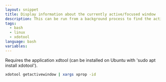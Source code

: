 ```yaml
---
layout: snippet
title: Display information about the currently active/focused window
description: This can be run from a background process to find the actively focused window
tags:
  - bash
  - linux
  - xdotool
language: bash
variables:
---
```


Requires the application xdtool (can be installed on Ubuntu with 'sudo apt install xdotool').

```bash
xdotool getactivewindow | xargs xprop -id
```